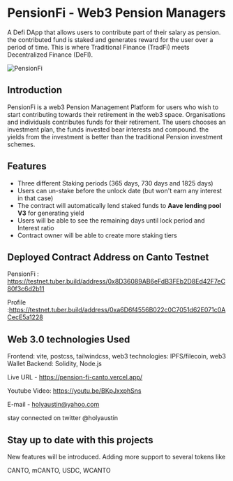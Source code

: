 # PensionFi - Web3 Pension Managers

A Defi DApp that allows users to contribute part of their salary as pension. the contributed fund is staked and generates reward for the user over a period of time. This is where Traditional Finance (TradFi) meets Decentralized Finance (DeFI).

![PensionFi](https://i.ibb.co/f0fwrtd/logoblack.png)

## Introduction

PensionFi is a web3 Pension Management Platform for users who wish to start contributing towards their retirement in the web3 space. Organisations and individuals contributes funds for their retirement. The users chooses an investment plan, the funds invested bear interests and compound. the yields from the investment is better than the traditional Pension investment schemes.

## Features

* Three different Staking periods (365 days, 730 days and 1825 days)
* Users can un-stake before the unlock date (but won't earn any interest in that case)
* The contract will automatically lend staked funds to **Aave lending pool V3** for generating yield
* Users will be able to see the remaining days until lock period and Interest ratio
* Contract owner will be able to create more staking tiers

## Deployed Contract Address on Canto Testnet

PensionFi : <https://testnet.tuber.build/address/0x8D36089AB6eFdB3FEb2D8Ed42F7eC80f3c6d2b11>

Profile :<https://testnet.tuber.build/address/0xa6D6f4556B022c0C7051d62E071c0ACecE5a1228>

## Web 3.0 technologies Used

Frontend: vite, postcss, tailwindcss,
web3 technologies: IPFS/filecoin, web3 Wallet
Backend: Solidity, Node.js

Live URL - <https://pension-fi-canto.vercel.app/>

Youtube Video: <https://youtu.be/BKpJxxphSns>

E-mail - <holyaustin@yahoo.com>

stay connected on twitter @holyaustin

## Stay up to date with this projects

New features will be introduced.
Adding more support to several tokens like

CANTO, mCANTO, USDC, WCANTO
